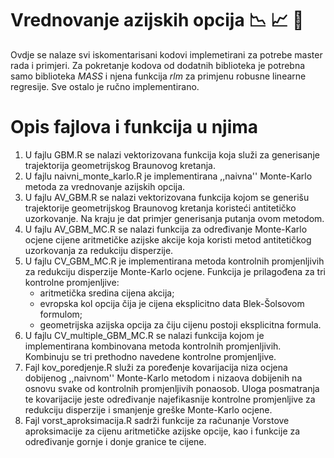 # Vrednovanje azijskih opcija :chart_with_downwards_trend: :chart_with_upwards_trend: :currency_exchange:
Ovdje se nalaze svi iskomentarisani kodovi implemetirani za potrebe master rada i primjeri. 
Za pokretanje kodova od dodatnih biblioteka je potrebna samo biblioteka *MASS* i njena funkcija *rlm* za primjenu robusne linearne regresije. Sve ostalo je ručno implementirano.

# Opis fajlova i funkcija u njima
1. U fajlu GBM.R se nalazi vektorizovana funkcija koja služi za generisanje trajektorija geometrijskog Braunovog kretanja.
2. U fajlu naivni_monte_karlo.R je implementirana ,,naivna'' Monte-Karlo metoda za vrednovanje azijskih opcija. 
3. U fajlu AV_GBM.R se nalazi vektorizovana funkcija kojom se generišu trajektorije geometrijskog Braunovog kretanja koristeći antitetičko uzorkovanje. 
Na kraju je dat primjer generisanja putanja ovom metodom.
4. U fajlu AV_GBM_MC.R se nalazi funkcija za određivanje Monte-Karlo ocjene cijene aritmetičke azijske akcije koja koristi metod antitetičkog uzorkovanja za redukciju disperzije. 
5. U fajlu CV_GBM_MC.R je implementirana metoda kontrolnih promjenljivih za redukciju disperzije Monte-Karlo ocjene. Funkcija je prilagođena za tri kontrolne promjenljive:
    * aritmetička sredina cijena akcija;
    * evropska kol opcija čija je cijena eksplicitno data Blek-Šolsovom formulom;
    * geometrijska azijska opcija za čiju cijenu postoji eksplicitna formula.
6. U fajlu CV_multiple_GBM_MC.R se nalazi funkcija kojom je implementirana kombinovana metoda kontrolnih promjenljivih. Kombinuju se tri prethodno navedene kontrolne promjenljive.
7. Fajl kov_poredjenje.R služi za poređenje kovarijacija niza ocjena dobijenog ,,naivnom'' Monte-Karlo metodom i nizaova dobijenih na osnovu svake od kontrolnih promjenljivih ponaosob. Uloga posmatranja te kovarijacije jeste određivanje najefikasnije kontrolne promjenljive za redukciju disperzije i smanjenje greške Monte-Karlo ocjene.
8. Fajl vorst_aproksimacija.R sadrži funkcije za računanje Vorstove aproksimacije za cijenu aritmetičke azijske opcije, kao i funkcije za određivanje gornje i donje granice te cijene. 
